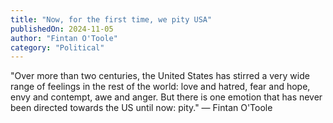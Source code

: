 ```yaml
---
title: "Now, for the first time, we pity USA"
publishedOn: 2024-11-05
author: "Fintan O'Toole"
category: "Political"
---
```


"Over more than two centuries, the United States has stirred a very wide range of feelings in the rest of the world: love and hatred, fear and hope, envy and contempt, awe and anger. But there is one emotion that has never been directed towards the US until now: pity." — Fintan O'Toole
